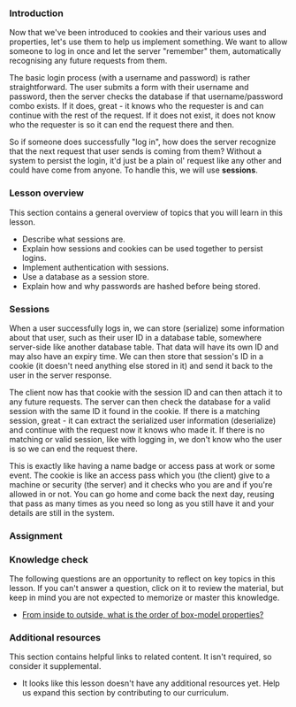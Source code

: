 ### Introduction

Now that we've been introduced to cookies and their various uses and properties, let's use them to help us implement something. We want to allow someone to log in once and let the server "remember" them, automatically recognising any future requests from them.

The basic login process (with a username and password) is rather straightforward. The user submits a form with their username and password, then the server checks the database if that username/password combo exists. If it does, great - it knows who the requester is and can continue with the rest of the request. If it does not exist, it does not know who the requester is so it can end the request there and then.

So if someone does successfully "log in", how does the server recognize that the next request that user sends is coming from them? Without a system to persist the login, it'd just be a plain ol' request like any other and could have come from anyone. To handle this, we will use **sessions**.

### Lesson overview

This section contains a general overview of topics that you will learn in this lesson.

- Describe what sessions are.
- Explain how sessions and cookies can be used together to persist logins.
- Implement authentication with sessions.
- Use a database as a session store.
- Explain how and why passwords are hashed before being stored.

### Sessions

When a user successfully logs in, we can store (serialize) some information about that user, such as their user ID in a database table, somewhere server-side like another database table. That data will have its own ID and may also have an expiry time. We can then store that session's ID in a cookie (it doesn't need anything else stored in it) and send it back to the user in the server response.

The client now has that cookie with the session ID and can then attach it to any future requests. The server can then check the database for a valid session with the same ID it found in the cookie. If there is a matching session, great - it can extract the serialized user information (deserialize) and continue with the request now it knows who made it. If there is no matching or valid session, like with logging in, we don't know who the user is so we can end the request there.

This is exactly like having a name badge or access pass at work or some event. The cookie is like an access pass which you (the client) give to a machine or security (the server) and it checks who you are and if you're allowed in or not. You can go home and come back the next day, reusing that pass as many times as you need so long as you still have it and your details are still in the system.

### Assignment

<div class="lesson-content__panel" markdown="1">

</div>

### Knowledge check

The following questions are an opportunity to reflect on key topics in this lesson. If you can't answer a question, click on it to review the material, but keep in mind you are not expected to memorize or master this knowledge.

- [From inside to outside, what is the order of box-model properties?](#the-box-model)

### Additional resources

This section contains helpful links to related content. It isn't required, so consider it supplemental.

- It looks like this lesson doesn't have any additional resources yet. Help us expand this section by contributing to our curriculum.
